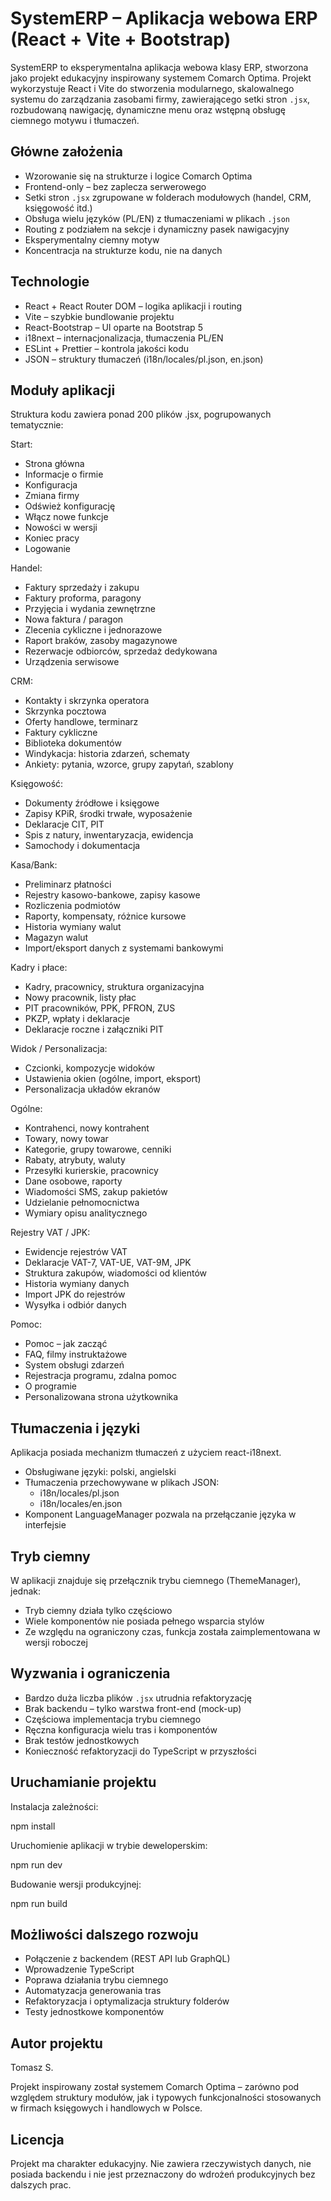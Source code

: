 ﻿# SystemERP – Aplikacja webowa ERP (React + Vite + Bootstrap)

SystemERP to eksperymentalna aplikacja webowa klasy ERP, stworzona jako projekt edukacyjny inspirowany systemem Comarch Optima. 
Projekt wykorzystuje React i Vite do stworzenia modularnego, skalowalnego systemu do zarządzania zasobami firmy, 
zawierającego setki stron `.jsx`, rozbudowaną nawigację, dynamiczne menu oraz wstępną obsługę ciemnego motywu i tłumaczeń.




## Główne założenia

- Wzorowanie się na strukturze i logice Comarch Optima
- Frontend-only – bez zaplecza serwerowego
- Setki stron `.jsx` zgrupowane w folderach modułowych (handel, CRM, księgowość itd.)
- Obsługa wielu języków (PL/EN) z tłumaczeniami w plikach `.json`
- Routing z podziałem na sekcje i dynamiczny pasek nawigacyjny
- Eksperymentalny ciemny motyw
- Koncentracja na strukturze kodu, nie na danych

## Technologie

- React + React Router DOM – logika aplikacji i routing
- Vite – szybkie bundlowanie projektu
- React-Bootstrap – UI oparte na Bootstrap 5
- i18next – internacjonalizacja, tłumaczenia PL/EN
- ESLint + Prettier – kontrola jakości kodu
- JSON – struktury tłumaczeń (i18n/locales/pl.json, en.json)

## Moduły aplikacji

Struktura kodu zawiera ponad 200 plików .jsx, pogrupowanych tematycznie:

Start:
- Strona główna
- Informacje o firmie
- Konfiguracja
- Zmiana firmy
- Odśwież konfigurację
- Włącz nowe funkcje
- Nowości w wersji
- Koniec pracy
- Logowanie

Handel:
- Faktury sprzedaży i zakupu
- Faktury proforma, paragony
- Przyjęcia i wydania zewnętrzne
- Nowa faktura / paragon
- Zlecenia cykliczne i jednorazowe
- Raport braków, zasoby magazynowe
- Rezerwacje odbiorców, sprzedaż dedykowana
- Urządzenia serwisowe

CRM:
- Kontakty i skrzynka operatora
- Skrzynka pocztowa
- Oferty handlowe, terminarz
- Faktury cykliczne
- Biblioteka dokumentów
- Windykacja: historia zdarzeń, schematy
- Ankiety: pytania, wzorce, grupy zapytań, szablony

Księgowość:
- Dokumenty źródłowe i księgowe
- Zapisy KPiR, środki trwałe, wyposażenie
- Deklaracje CIT, PIT
- Spis z natury, inwentaryzacja, ewidencja
- Samochody i dokumentacja

Kasa/Bank:
- Preliminarz płatności
- Rejestry kasowo-bankowe, zapisy kasowe
- Rozliczenia podmiotów
- Raporty, kompensaty, różnice kursowe
- Historia wymiany walut
- Magazyn walut
- Import/eksport danych z systemami bankowymi

Kadry i płace:
- Kadry, pracownicy, struktura organizacyjna
- Nowy pracownik, listy płac
- PIT pracowników, PPK, PFRON, ZUS
- PKZP, wpłaty i deklaracje
- Deklaracje roczne i załączniki PIT

Widok / Personalizacja:
- Czcionki, kompozycje widoków
- Ustawienia okien (ogólne, import, eksport)
- Personalizacja układów ekranów

Ogólne:
- Kontrahenci, nowy kontrahent
- Towary, nowy towar
- Kategorie, grupy towarowe, cenniki
- Rabaty, atrybuty, waluty
- Przesyłki kurierskie, pracownicy
- Dane osobowe, raporty
- Wiadomości SMS, zakup pakietów
- Udzielanie pełnomocnictwa
- Wymiary opisu analitycznego

Rejestry VAT / JPK:
- Ewidencje rejestrów VAT
- Deklaracje VAT-7, VAT-UE, VAT-9M, JPK
- Struktura zakupów, wiadomości od klientów
- Historia wymiany danych
- Import JPK do rejestrów
- Wysyłka i odbiór danych

Pomoc:
- Pomoc – jak zacząć
- FAQ, filmy instruktażowe
- System obsługi zdarzeń
- Rejestracja programu, zdalna pomoc
- O programie
- Personalizowana strona użytkownika

## Tłumaczenia i języki

Aplikacja posiada mechanizm tłumaczeń z użyciem react-i18next.

- Obsługiwane języki: polski, angielski
- Tłumaczenia przechowywane w plikach JSON:
  - i18n/locales/pl.json
  - i18n/locales/en.json
- Komponent LanguageManager pozwala na przełączanie języka w interfejsie

## Tryb ciemny

W aplikacji znajduje się przełącznik trybu ciemnego (ThemeManager), jednak:

- Tryb ciemny działa tylko częściowo
- Wiele komponentów nie posiada pełnego wsparcia stylów
- Ze względu na ograniczony czas, funkcja została zaimplementowana w wersji roboczej

## Wyzwania i ograniczenia

- Bardzo duża liczba plików `.jsx` utrudnia refaktoryzację
- Brak backendu – tylko warstwa front-end (mock-up)
- Częściowa implementacja trybu ciemnego
- Ręczna konfiguracja wielu tras i komponentów
- Brak testów jednostkowych
- Konieczność refaktoryzacji do TypeScript w przyszłości

## Uruchamianie projektu

Instalacja zależności:

npm install

Uruchomienie aplikacji w trybie deweloperskim:

npm run dev

Budowanie wersji produkcyjnej:

npm run build

## Możliwości dalszego rozwoju

- Połączenie z backendem (REST API lub GraphQL)
- Wprowadzenie TypeScript
- Poprawa działania trybu ciemnego
- Automatyzacja generowania tras
- Refaktoryzacja i optymalizacja struktury folderów
- Testy jednostkowe komponentów

## Autor projektu

Tomasz S.

Projekt inspirowany został systemem Comarch Optima – zarówno pod względem struktury modułów, jak i typowych funkcjonalności stosowanych w firmach księgowych i handlowych w Polsce.

## Licencja

Projekt ma charakter edukacyjny. Nie zawiera rzeczywistych danych, nie posiada backendu i nie jest przeznaczony do wdrożeń produkcyjnych bez dalszych prac.
